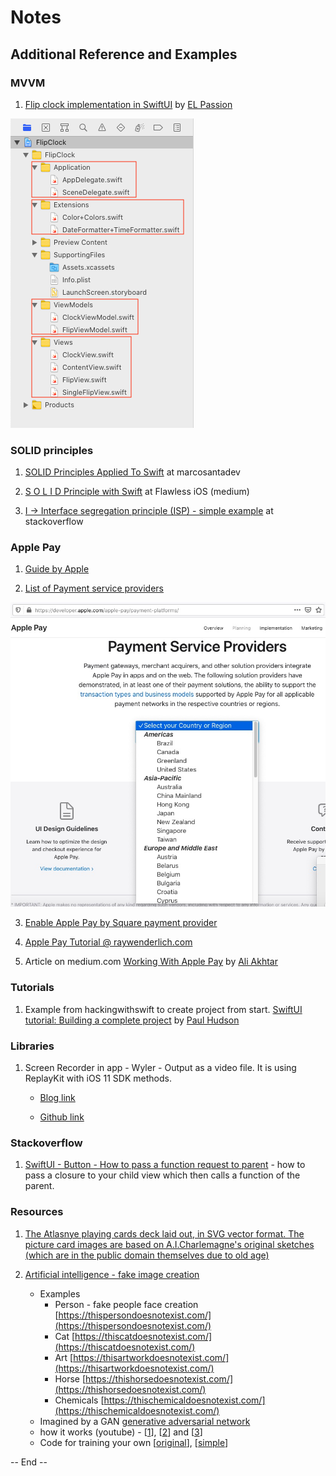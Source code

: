 # Notes

## Additional Reference and Examples

### MVVM

1. [Flip clock implementation in SwiftUI](https://github.com/elpassion/FlipClock-SwiftUI) by [EL Passion](https://www.elpassion.com/)

![Flip clock](Flipclock_file_structure.png)


### SOLID principles

1. [SOLID Principles Applied To Swift](https://marcosantadev.com/solid-principles-applied-swift/) at marcosantadev

2. [S O L I D Principle with Swift](https://medium.com/flawless-app-stories/s-o-l-i-d-principle-with-swift-b42f597ba7e2) at Flawless iOS (medium)

3. [I → Interface segregation principle (ISP) - simple example](https://stackoverflow.com/a/35382190/2641380) at stackoverflow


### Apple Pay

1. [Guide by Apple](https://developer.apple.com/library/archive/ApplePay_Guide/)

2. [List of Payment service providers](https://developer.apple.com/apple-pay/payment-platforms/)

![Liist of Payment service providers by Apple as on Oct 7, 2020](apple-pay-payment-service-providers.jpg)

3. [Enable Apple Pay by Square payment provider](https://developer.squareup.com/docs/in-app-payments-sdk/add-digital-wallets/apple-pay)

4. [Apple Pay Tutorial @ raywenderlich.com](https://www.raywenderlich.com/2113-apple-pay-tutorial-getting-started)

5. Article on medium.com [Working With Apple Pay](https://medium.com/@aliakhtar_16369/working-with-apple-pay-27632ee23482) by [Ali Akhtar](https://medium.com/@aliakhtar_16369)
    

### Tutorials

1. Example from hackingwithswift to create project from start. [SwiftUI tutorial: Building a complete project](https://www.hackingwithswift.com/quick-start/swiftui/swiftui-tutorial-building-a-complete-project) by [Paul Hudson](https://www.hackingwithswift.com/about)


### Libraries

1. Screen Recorder in app - Wyler - Output as a video file. It is using ReplayKit with iOS 11 SDK methods.

    * [Blog link](https://medium.com/flawless-app-stories/wyler-screen-recording-made-easy-on-ios-b6451511a715)

    * [Github link](https://github.com/toupper/Wyler)


### Stackoverflow

1. [SwiftUI - Button - How to pass a function request to parent](https://stackoverflow.com/a/59861463/2641380) - how to pass a closure to your child view which then calls a function of the parent.


### Resources

1. [The Atlasnye playing cards deck laid out, in SVG vector format. The picture card images are based on A.I.Charlemagne's original sketches (which are in the public domain themselves due to old age)](https://en.wikipedia.org/wiki/File:Atlasnye_playing_cards_deck.svg)

2. [Artificial intelligence - fake image creation]( https://www.nytimes.com/interactive/2020/11/21/science/artificial-intelligence-fake-people-faces.html?utm_source=pocket-newtab-intl-en) 
    * Examples
        * Person - fake people face creation [https://thispersondoesnotexist.com/](https://thispersondoesnotexist.com/)
        * Cat [https://thiscatdoesnotexist.com/](https://thiscatdoesnotexist.com/)
        * Art [https://thisartworkdoesnotexist.com/](https://thisartworkdoesnotexist.com/)
        * Horse [https://thishorsedoesnotexist.com/](https://thishorsedoesnotexist.com/)
        * Chemicals [https://thischemicaldoesnotexist.com/](https://thischemicaldoesnotexist.com/)
    * Imagined by a GAN [generative adversarial network](https://en.wikipedia.org/wiki/Generative_adversarial_network)
    * how it works (youtube) - [[1](https://www.youtube.com/watch?v=u8qPvzk0AfY)], [[2](https://www.youtube.com/watch?v=dCKbRCUyop8)] and [[3](https://www.youtube.com/watch?v=SWoravHhsUU)]
    * Code for training your own [[original](https://github.com/NVlabs/stylegan2)], [[simple](https://github.com/lucidrains/stylegan2-pytorch)]


-- End --


